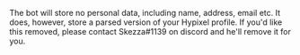 The bot will store no personal data, including name, address, email etc.
It does, however, store a parsed version of your Hypixel profile.
If you'd like this removed, please contact Skezza#1139 on discord and he'll remove it for you.
